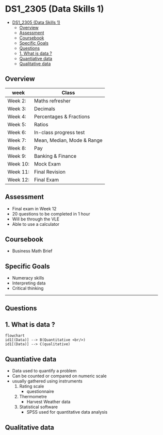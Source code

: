 # DS1_2305 (Data Skills 1)
- [DS1\_2305 (Data Skills 1)](#ds1_2305-data-skills-1)
  - [Overview](#overview)
  - [Assessment](#assessment)
  - [Coursebook](#coursebook)
  - [Specific Goals](#specific-goals)
  - [Questions](#questions)
  - [1. What is data ?](#1-what-is-data-)
  - [Quantiative data](#quantiative-data)
  - [Qualitative data](#qualitative-data)


## Overview
| week      |Class      |
|-----------|-----------|
| Week 2: 	|Maths refresher 					
| Week 3: 	|Decimals  					
| Week 4: 	|Percentages & Fractions					 
| Week 5: 	|Ratios 						
| Week 6:	|In-class progress test				
| Week 7: 	|Mean, Median, Mode & Range 				
| Week 8: 	|Pay	
| Week 9: 	|Banking & Finance 
| Week 10:  |Mock Exam  
| Week 11:  |Final Revision 
| Week 12:  |Final Exam  	 
## Assessment 
- Final exam in Week 12 
- 20 questions to be completed in 1 hour 
- Will be through the VLE
- Able to use a calculator 


## Coursebook
- Business Math Brief

## Specific Goals
- Numeracy skills
- Interpreting data 
- Critical thinking 
---


## Questions 
## 1. What is data ?
```mermaid
flowchart 
id1[(Data)] --> B(Quantitative <br/>)
id1[(Data)] --> C(qualitative)
```
## Quantiative data
- Data used to quantify a problem
- Can be counted or compared on numeric scale
- usually gathered using instruments 
  1. Rating scale
     - questionnaire
  2. Thermometre
     - Harvest Weather data
  3. Statistical software 
     - SPSS used for quantitative data analysis 

## Qualitative data
